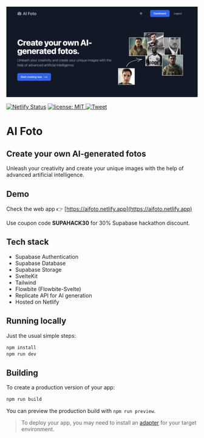![Screenshot](./screenshot.png)

[![Netlify Status](https://api.netlify.com/api/v1/badges/8831d402-d51a-45e7-b86a-c6c953156a16/deploy-status)](https://app.netlify.com/sites/aifoto/deploys) <a href="https://opensource.org/licenses/MIT"><img src="https://img.shields.io/badge/license-MIT-blue.svg" alt="license: MIT"> [![Tweet](https://img.shields.io/twitter/url/http/shields.io.svg?style=social)](https://twitter.com/intent/tweet?text=WCreate%20your%20own%20AI-generated%20fotos&url=https://aifoto.netlify.app&hashtags=aifoto)

# AI Foto

## Create your own AI-generated fotos

Unleash your creativity and create your unique images with the help of advanced artificial intelligence.

## Demo

Check the web app 👉
[https://aifoto.netlify.app](https://aifoto.netlify.app)

Use coupon code **SUPAHACK30** for 30% Supabase hackathon discount.

## Tech stack

- Supabase Authentication
- Supabase Database
- Supabase Storage
- SvelteKit
- Tailwind
- Flowbite (Flowbite-Svelte)
- Replicate API for AI generation
- Hosted on Netlify

## Running locally

Just the usual simple steps:

```bash
npm install
npm run dev
```

## Building

To create a production version of your app:

```bash
npm run build
```

You can preview the production build with `npm run preview`.

> To deploy your app, you may need to install an [adapter](https://kit.svelte.dev/docs/adapters) for your target environment.
